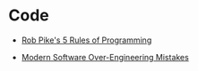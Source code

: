 # Code

* [Rob Pike's 5 Rules of Programming](http://users.ece.utexas.edu/~adnan/pike.html)

* [Modern Software Over-Engineering Mistakes](https://medium.com/@rdsubhas/10-modern-software-engineering-mistakes-bc67fbef4fc8)
